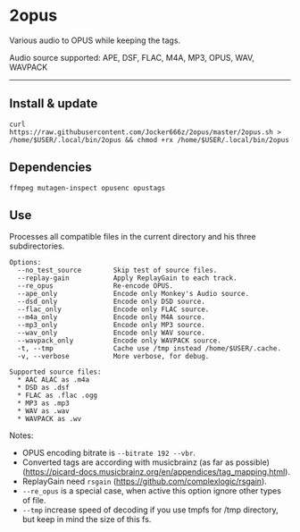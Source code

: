 # 2opus

Various audio to OPUS while keeping the tags.

Audio source supported: APE, DSF, FLAC, M4A, MP3, OPUS, WAV, WAVPACK

--------------------------------------------------------------------------------------------------
## Install & update
`curl https://raw.githubusercontent.com/Jocker666z/2opus/master/2opus.sh > /home/$USER/.local/bin/2opus && chmod +rx /home/$USER/.local/bin/2opus`

## Dependencies
`ffmpeg mutagen-inspect opusenc opustags`

## Use
Processes all compatible files in the current directory and his three subdirectories.
```
Options:
  --no_test_source        Skip test of source files.
  --replay-gain           Apply ReplayGain to each track.
  --re_opus               Re-encode OPUS.
  --ape_only              Encode only Monkey's Audio source.
  --dsd_only              Encode only DSD source.
  --flac_only             Encode only FLAC source.
  --m4a_only              Encode only M4A source.
  --mp3_only              Encode only MP3 source.
  --wav_only              Encode only WAV source.
  --wavpack_only          Encode only WAVPACK source.
  -t, --tmp               Cache use /tmp instead /home/$USER/.cache.
  -v, --verbose           More verbose, for debug.

Supported source files:
  * AAC ALAC as .m4a
  * DSD as .dsf
  * FLAC as .flac .ogg
  * MP3 as .mp3
  * WAV as .wav
  * WAVPACK as .wv
```

Notes: 
* OPUS encoding bitrate is `--bitrate 192 --vbr`.
* Converted tags are according with musicbrainz (as far as possible) (https://picard-docs.musicbrainz.org/en/appendices/tag_mapping.html).
* ReplayGain need `rsgain` (https://github.com/complexlogic/rsgain).
* `--re_opus` is a special case, when active this option ignore other types of file.
* `--tmp` increase speed of decoding if you use tmpfs for /tmp directory, but keep in mind the size of this fs.
